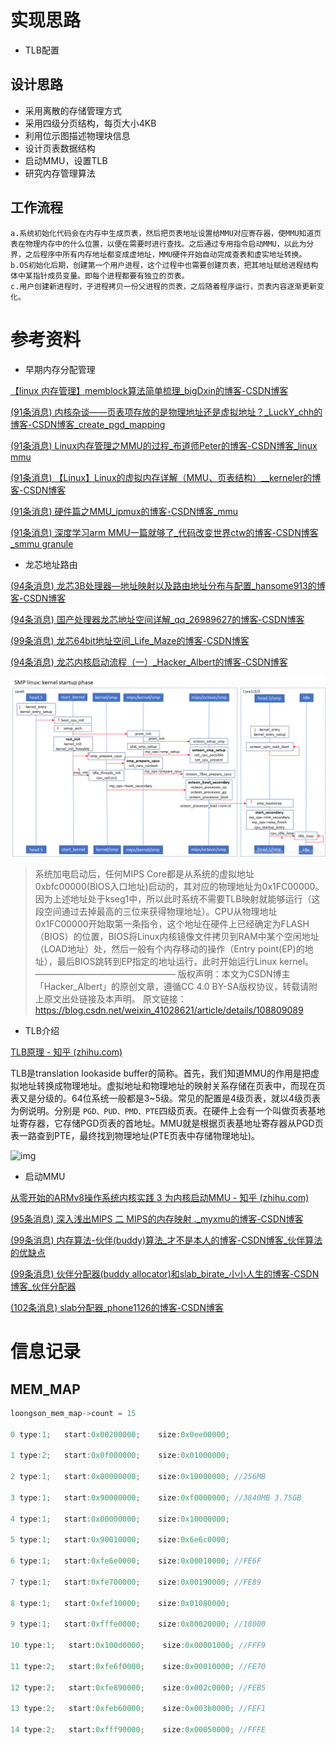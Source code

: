 # 实现思路

- TLB配置

## 设计思路

- 采用离散的存储管理方式
- 采用四级分页结构，每页大小4KB
- 利用位示图描述物理块信息
- 设计页表数据结构
- 启动MMU，设置TLB
- 研究内存管理算法

## 工作流程

    a.系统初始化代码会在内存中生成页表，然后把页表地址设置给MMU对应寄存器，使MMU知道页表在物理内存中的什么位置，以便在需要时进行查找。之后通过专用指令启动MMU，以此为分界，之后程序中所有内存地址都变成虚地址，MMU硬件开始自动完成查表和虚实地址转换。
    b.OS初始化后期，创建第一个用户进程，这个过程中也需要创建页表，把其地址赋给进程结构体中某指针成员变量。即每个进程都要有独立的页表。
    c.用户创建新进程时，子进程拷贝一份父进程的页表，之后随着程序运行，页表内容逐渐更新变化。

# 参考资料

- 早期内存分配管理

[【linux 内存管理】memblock算法简单梳理_bigDxin的博客-CSDN博客](https://blog.csdn.net/zhangwenxinzck/article/details/105307799?spm=1001.2101.3001.6650.2&utm_medium=distribute.pc_relevant.none-task-blog-2%7Edefault%7ECTRLIST%7ERate-2-105307799-blog-124286916.pc_relevant_aa_2&depth_1-utm_source=distribute.pc_relevant.none-task-blog-2%7Edefault%7ECTRLIST%7ERate-2-105307799-blog-124286916.pc_relevant_aa_2&utm_relevant_index=5)

[(91条消息) 内核杂谈——页表项存放的是物理地址还是虚拟地址？_LuckY_chh的博客-CSDN博客_create_pgd_mapping](https://blog.csdn.net/m0_37797953/article/details/113650688?spm=1001.2101.3001.6650.3&utm_medium=distribute.pc_relevant.none-task-blog-2~default~BlogCommendFromBaidu~Rate-3-113650688-blog-101612855.t0_edu_mix&depth_1-utm_source=distribute.pc_relevant.none-task-blog-2~default~BlogCommendFromBaidu~Rate-3-113650688-blog-101612855.t0_edu_mix&utm_relevant_index=4)

[(91条消息) Linux内存管理之MMU的过程_布道师Peter的博客-CSDN博客_linux mmu](https://blog.csdn.net/melody157398/article/details/106846311)

[(91条消息) 【Linux】Linux的虚拟内存详解（MMU、页表结构）__kerneler的博客-CSDN博客](https://blog.csdn.net/qq_38350702/article/details/109508057?spm=1001.2101.3001.6650.5&utm_medium=distribute.pc_relevant.none-task-blog-2~default~BlogCommendFromBaidu~Rate-5-109508057-blog-127061728.pc_relevant_3mothn_strategy_and_data_recovery&depth_1-utm_source=distribute.pc_relevant.none-task-blog-2~default~BlogCommendFromBaidu~Rate-5-109508057-blog-127061728.pc_relevant_3mothn_strategy_and_data_recovery&utm_relevant_index=10)

[(91条消息) 硬件篇之MMU_ipmux的博客-CSDN博客_mmu](https://blog.csdn.net/ipmux/article/details/19167605)

[(91条消息) 深度学习arm MMU一篇就够了_代码改变世界ctw的博客-CSDN博客_smmu granule](https://blog.csdn.net/weixin_42135087/article/details/123573475?spm=1001.2101.3001.6661.1&utm_medium=distribute.pc_relevant_t0.none-task-blog-2~default~CTRLIST~Rate-1-123573475-blog-19167605.pc_relevant_multi_platform_whitelistv3&depth_1-utm_source=distribute.pc_relevant_t0.none-task-blog-2~default~CTRLIST~Rate-1-123573475-blog-19167605.pc_relevant_multi_platform_whitelistv3&utm_relevant_index=1)

- 龙芯地址路由

[(94条消息) 龙芯3B处理器—地址映射以及路由地址分布与配置_hansome913的博客-CSDN博客](https://blog.csdn.net/hansome913/article/details/51476492)

[(94条消息) 国产处理器龙芯地址空间详解_qq_26989627的博客-CSDN博客](https://blog.csdn.net/qq_26989627/article/details/109107667?spm=1001.2101.3001.6650.4&utm_medium=distribute.pc_relevant.none-task-blog-2%7Edefault%7ECTRLIST%7ERate-4-109107667-blog-51476492.pc_relevant_multi_platform_whitelistv4&depth_1-utm_source=distribute.pc_relevant.none-task-blog-2%7Edefault%7ECTRLIST%7ERate-4-109107667-blog-51476492.pc_relevant_multi_platform_whitelistv4&utm_relevant_index=5)

[(99条消息) 龙芯64bit地址空间_Life_Maze的博客-CSDN博客](https://blog.csdn.net/Life_Maze/article/details/97916874?spm=1001.2101.3001.6650.16&utm_medium=distribute.pc_relevant.none-task-blog-2%7Edefault%7EBlogCommendFromBaidu%7ERate-16-97916874-blog-109107667.pc_relevant_aa&depth_1-utm_source=distribute.pc_relevant.none-task-blog-2%7Edefault%7EBlogCommendFromBaidu%7ERate-16-97916874-blog-109107667.pc_relevant_aa&utm_relevant_index=17)

[(94条消息) 龙芯内核启动流程（一）_Hacker_Albert的博客-CSDN博客](https://blog.csdn.net/weixin_41028621/article/details/108809089)

![1666788424798](image/memory/1666788424798.png)

> 系统加电启动后，任何MIPS Core都是从系统的虚拟地址0xbfc00000(BIOS入口地址)启动的，其对应的物理地址为0x1FC00000。因为上述地址处于kseg1中，所以此时系统不需要TLB映射就能够运行（这段空间通过去掉最高的三位来获得物理地址）。CPU从物理地址0x1FC00000开始取第一条指令，这个地址在硬件上已经确定为FLASH（BIOS）的位置，BIOS将Linux内核镜像文件拷贝到RAM中某个空闲地址（LOAD地址）处，然后一般有个内存移动的操作（Entry point(EP)的地址），最后BIOS跳转到EP指定的地址运行，此时开始运行Linux kernel。
> ————————————————
> 版权声明：本文为CSDN博主「Hacker_Albert」的原创文章，遵循CC 4.0 BY-SA版权协议，转载请附上原文出处链接及本声明。
> 原文链接：https://blog.csdn.net/weixin_41028621/article/details/108809089

- TLB介绍

[TLB原理 - 知乎 (zhihu.com)](https://zhuanlan.zhihu.com/p/108425561)

TLB是translation lookaside buffer的简称。首先，我们知道MMU的作用是把虚拟地址转换成物理地址。虚拟地址和物理地址的映射关系存储在页表中，而现在页表又是分级的。64位系统一般都是3~5级。常见的配置是4级页表，就以4级页表为例说明。分别是 `PGD、PUD、PMD、PTE`四级页表。在硬件上会有一个叫做页表基地址寄存器，它存储PGD页表的首地址。MMU就是根据页表基地址寄存器从PGD页表一路查到PTE，最终找到物理地址(PTE页表中存储物理地址)。

![img](https://pic4.zhimg.com/80/v2-70f03a91b02fe51cced8cb57fa30d84b_720w.webp)

- 启动MMU

[从零开始的ARMv8操作系统内核实践 3 为内核启动MMU - 知乎 (zhihu.com)](https://zhuanlan.zhihu.com/p/435684493)

[(95条消息) 深入浅出MIPS 二 MIPS的内存映射 ._myxmu的博客-CSDN博客](https://blog.csdn.net/myxmu/article/details/10513207?spm=1001.2101.3001.6650.2&utm_medium=distribute.pc_relevant.none-task-blog-2~default~CTRLIST~Rate-2-10513207-blog-8630681.pc_relevant_3mothn_strategy_and_data_recovery&depth_1-utm_source=distribute.pc_relevant.none-task-blog-2~default~CTRLIST~Rate-2-10513207-blog-8630681.pc_relevant_3mothn_strategy_and_data_recovery&utm_relevant_index=3)

[(99条消息) 内存算法-伙伴(buddy)算法_才不是本人的博客-CSDN博客_伙伴算法的优缺点](https://blog.csdn.net/helloworld_ptt/article/details/115599230)

[(99条消息) 伙伴分配器(buddy allocator)和slab_birate_小小人生的博客-CSDN博客_伙伴分配器](https://blog.csdn.net/u014183456/article/details/122031750?spm=1001.2101.3001.6650.9&utm_medium=distribute.pc_relevant.none-task-blog-2%7Edefault%7EBlogCommendFromBaidu%7ERate-9-122031750-blog-127184863.pc_relevant_recovery_v2&depth_1-utm_source=distribute.pc_relevant.none-task-blog-2%7Edefault%7EBlogCommendFromBaidu%7ERate-9-122031750-blog-127184863.pc_relevant_recovery_v2&utm_relevant_index=10)

[(102条消息) slab分配器_phone1126的博客-CSDN博客](https://blog.csdn.net/phone1126/article/details/113877347)

# 信息记录

## MEM_MAP

```c
loongson_mem_map->count = 15

0 type:1;   start:0x00200000;    size:0x0ee00000;

1 type:2;   start:0x0f000000;    size:0x01000000;

2 type:1;   start:0x00000000;    size:0x10000000; //256MB

3 type:1;   start:0x90000000;    size:0xf0000000; //3840MB 3.75GB

4 type:1;   start:0x00000000;    size:0x10000000;

5 type:1;   start:0x90010000;    size:0x6e6c0000;

6 type:1;   start:0xfe6e0000;    size:0x00010000; //FE6F

7 type:1;   start:0xfe700000;    size:0x00190000; //FE89

8 type:1;   start:0xfef10000;    size:0x01080000;

9 type:1;   start:0xfffe0000;    size:0x80020000; //18000

10 type:1;   start:0x100d0000;    size:0x00001000; //FFF9

11 type:2;   start:0xfe6f0000;    size:0x00010000; //FE70

12 type:2;   start:0xfe890000;    size:0x002c0000; //FEB5

13 type:2;   start:0xfeb60000;    size:0x003b0000; //FEF1

14 type:2;   start:0xfff90000;    size:0x00050000; //FFFE
```
